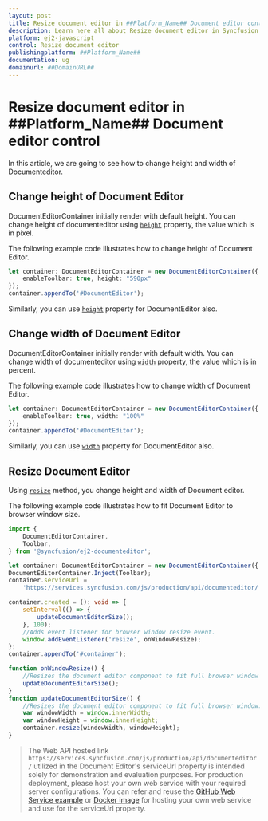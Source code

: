 ```yaml
---
layout: post
title: Resize document editor in ##Platform_Name## Document editor control | Syncfusion
description: Learn here all about Resize document editor in Syncfusion ##Platform_Name## Document editor control of Syncfusion Essential JS 2 and more.
platform: ej2-javascript
control: Resize document editor 
publishingplatform: ##Platform_Name##
documentation: ug
domainurl: ##DomainURL##
---
```


# Resize document editor in ##Platform_Name## Document editor control

In this article, we are going to see how to change height and width of Documenteditor.

## Change height of Document Editor

DocumentEditorContainer initially render with default height. You can change height of documenteditor using [`height`](../../api/document-editor-container/documentEditorContainerModel/#height) property, the value which is in pixel.

The following example code illustrates how to change height of Document Editor.

```ts
let container: DocumentEditorContainer = new DocumentEditorContainer({
    enableToolbar: true, height: "590px"
});
container.appendTo('#DocumentEditor');
```

Similarly, you can use [`height`](../../api/document-editor#height) property for DocumentEditor also.

## Change width of Document Editor

DocumentEditorContainer initially render with default width. You can change width of documenteditor using [`width`](../../api/document-editor-container/documentEditorContainerModel/#width) property, the value which is in percent.

The following example code illustrates how to change width of Document Editor.

```ts
let container: DocumentEditorContainer = new DocumentEditorContainer({
    enableToolbar: true, width: "100%"
});
container.appendTo('#DocumentEditor');
```

Similarly, you can use [`width`](../../api/document-editor#width) property for DocumentEditor also.

## Resize Document Editor

Using [`resize`](../../api/document-editor-container#resize) method, you change height and width of Document editor.

The following example code illustrates how to fit Document Editor to browser window size.

```ts
import {
    DocumentEditorContainer,
    Toolbar,
} from '@syncfusion/ej2-documenteditor';

let container: DocumentEditorContainer = new DocumentEditorContainer({ enableToolbar: true, height: '590px' });
DocumentEditorContainer.Inject(Toolbar);
container.serviceUrl =
    'https://services.syncfusion.com/js/production/api/documenteditor/';

container.created = (): void => {
    setInterval(() => {
        updateDocumentEditorSize();
    }, 100);
    //Adds event listener for browser window resize event.
    window.addEventListener('resize', onWindowResize);
};
container.appendTo('#container');

function onWindowResize() {
    //Resizes the document editor component to fit full browser window automatically whenever the browser resized.
    updateDocumentEditorSize();
}
function updateDocumentEditorSize() {
    //Resizes the document editor component to fit full browser window.
    var windowWidth = window.innerWidth;
    var windowHeight = window.innerHeight;
    container.resize(windowWidth, windowHeight);
}
```

> The Web API hosted link `https://services.syncfusion.com/js/production/api/documenteditor/` utilized in the Document Editor's serviceUrl property is intended solely for demonstration and evaluation purposes. For production deployment, please host your own web service with your required server configurations. You can refer and reuse the [GitHub Web Service example](https://github.com/SyncfusionExamples/EJ2-DocumentEditor-WebServices) or [Docker image](https://hub.docker.com/r/syncfusion/word-processor-server) for hosting your own web service and use for the serviceUrl property.